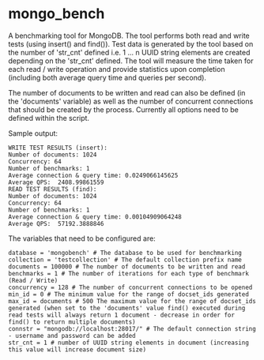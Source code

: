 mongo_bench
===========

A benchmarking tool for MongoDB. The tool performs both read and write tests (using insert() and find()). Test data is generated by the tool based on the number of 'str_cnt' defined i.e. 1 ... n UUID string elements are created depending on the 'str_cnt' defined. The tool will measure the time taken for each read / write operation and provide statistics upon completion (including both average query time and queries per second).

The number of documents to be written and read can also be defined (in the 'documents' variable) as well as the number of concurrent connections that should be created by the process. Currently all options need to be defined within the script. 

Sample output:
```
WRITE TEST RESULTS (insert):
Number of documents: 1024
Concurrency: 64
Number of benchmarks: 1
Average connection & query time: 0.0249066145625
Average QPS:  2408.99861559
READ TEST RESULTS (find):
Number of documents: 1024
Concurrency: 64
Number of benchmarks: 1
Average connection & query time: 0.00104909064248
Average QPS:  57192.3888846
```

The variables that need to be configured are:
```
database = 'mongobench' # The database to be used for benchmarking
collection = 'testcollection' # The default collection prefix name
documents = 100000 # The number of documents to be written and read
benchmarks = 1 # The number of iterations for each type of benchmark (Read / Write)
concurrency = 128 # The number of concurrent connections to be opened
min_id = 0 # The minimum value for the range of docset_ids generated
max_id = documents # 500 The maximum value for the range of docset_ids generated (when set to the 'documents' value find() executed during read tests will always return 1 document - decrease in order for find() to return multiple documents)
connstr = "mongodb://localhost:28017/" # The default connection string - username and password can be added
str_cnt = 1 # number of UUID string elements in document (increasing this value will increase document size)
```
